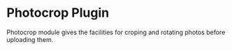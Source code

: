 Photocrop Plugin
=========

Photocrop module gives the facilities for croping and rotating photos before uploading them.
